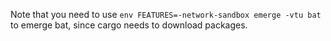 Note that you need to use `env FEATURES=-network-sandbox emerge -vtu bat` to emerge bat, since cargo needs to download packages.
